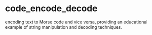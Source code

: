 # code_encode_decode
encoding text to Morse code and vice versa, providing an educational example of string manipulation and decoding techniques.
